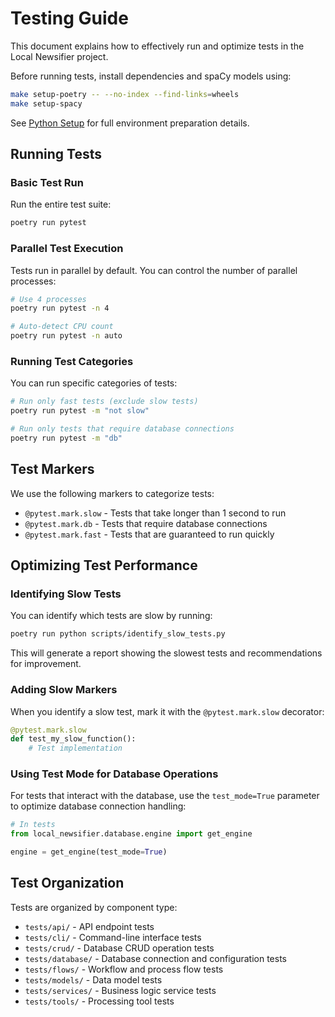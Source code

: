 # Testing Guide

This document explains how to effectively run and optimize tests in the Local Newsifier project.

Before running tests, install dependencies and spaCy models using:

```bash
make setup-poetry -- --no-index --find-links=wheels
make setup-spacy
```

See [Python Setup](python_setup.md) for full environment preparation details.

## Running Tests

### Basic Test Run

Run the entire test suite:

```bash
poetry run pytest
```

### Parallel Test Execution

Tests run in parallel by default. You can control the number of parallel processes:

```bash
# Use 4 processes
poetry run pytest -n 4

# Auto-detect CPU count
poetry run pytest -n auto
```

### Running Test Categories

You can run specific categories of tests:

```bash
# Run only fast tests (exclude slow tests)
poetry run pytest -m "not slow"

# Run only tests that require database connections
poetry run pytest -m "db"
```

## Test Markers

We use the following markers to categorize tests:

- `@pytest.mark.slow` - Tests that take longer than 1 second to run
- `@pytest.mark.db` - Tests that require database connections
- `@pytest.mark.fast` - Tests that are guaranteed to run quickly

## Optimizing Test Performance

### Identifying Slow Tests

You can identify which tests are slow by running:

```bash
poetry run python scripts/identify_slow_tests.py
```

This will generate a report showing the slowest tests and recommendations for improvement.

### Adding Slow Markers

When you identify a slow test, mark it with the `@pytest.mark.slow` decorator:

```python
@pytest.mark.slow
def test_my_slow_function():
    # Test implementation
```

### Using Test Mode for Database Operations

For tests that interact with the database, use the `test_mode=True` parameter to optimize database connection handling:

```python
# In tests
from local_newsifier.database.engine import get_engine

engine = get_engine(test_mode=True)
```

## Test Organization

Tests are organized by component type:

- `tests/api/` - API endpoint tests
- `tests/cli/` - Command-line interface tests
- `tests/crud/` - Database CRUD operation tests
- `tests/database/` - Database connection and configuration tests
- `tests/flows/` - Workflow and process flow tests
- `tests/models/` - Data model tests
- `tests/services/` - Business logic service tests
- `tests/tools/` - Processing tool tests